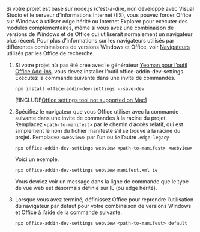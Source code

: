Si votre projet est basé sur node.js (c’est-à-dire, non développé avec Visual Studio et le serveur d’informations Internet (IIS), vous pouvez forcer Office sur Windows à utiliser edge hérité ou Internet Explorer pour exécuter des modules complémentaires, même si vous avez une combinaison de versions de Windows et de Office qui utiliserait normalement un navigateur plus récent. Pour plus d’informations sur les navigateurs utilisés par différentes combinaisons de versions Windows et Office, voir [Navigateurs](../concepts/browsers-used-by-office-web-add-ins.md) utilisés par les Office de recherche.

1. Si votre projet n’a pas été créé avec le générateur [Yeoman pour l’outil Office Add-ins](../develop/yeoman-generator-overview.md), vous devez installer l’outil office-addin-dev-settings. Exécutez la commande suivante dans une invite de commandes.

    ```command&nbsp;line
    npm install office-addin-dev-settings --save-dev
    ```

    [!INCLUDE[Office settings tool not supported on Mac](../includes/tool-nonsupport-mac-note.md)]

1. Spécifiez le navigateur que vous Office utiliser avec la commande suivante dans une invite de commandes à la racine du projet. Remplacez `<path-to-manifest>` par le chemin d’accès relatif, qui est simplement le nom du fichier manifeste s’il se trouve à la racine du projet. Remplacez `<webview>` par l’un ou `ie` l’autre .`edge-legacy`

    ```command&nbsp;line
    npx office-addin-dev-settings webview <path-to-manifest> <webview>
    ```

    Voici un exemple.

    ```command&nbsp;line
    npx office-addin-dev-settings webview manifest.xml ie
    ```

    Vous devriez voir un message dans la ligne de commande que le type de vue web est désormais définie sur IE (ou edge hérité).

1. Lorsque vous avez terminé, définissez Office pour reprendre l’utilisation du navigateur par défaut pour votre combinaison de versions Windows et Office à l’aide de la commande suivante.

    ```command&nbsp;line
    npx office-addin-dev-settings webview <path-to-manifest> default
    ```
